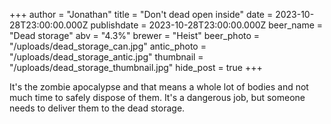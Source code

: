 +++
author = "Jonathan"
title = "Don't dead open inside"
date = 2023-10-28T23:00:00.000Z
publishdate = 2023-10-28T23:00:00.000Z
beer_name = "Dead storage"
abv = "4.3%"
brewer = "Heist"
beer_photo = "/uploads/dead_storage_can.jpg"
antic_photo = "/uploads/dead_storage_antic.jpg"
thumbnail = "/uploads/dead_storage_thumbnail.jpg"
hide_post = true
+++

It's the zombie apocalypse and that means a whole lot of bodies and not much time to safely dispose of them. It's a dangerous job, but someone needs to deliver them to the dead storage.
